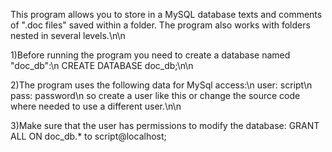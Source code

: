 This program allows you to store in a MySQL database texts and comments of ".doc files" saved within a folder. The program also works with folders nested in several levels.\n\n

1)Before running the program you need to create a database named "doc_db":\n
	CREATE DATABASE doc_db;\n\n

2)The program uses the following data for MySql access:\n 
	user: script\n
	pass: password\n
so create a user like this or change the source code where needed to use a different user.\n\n

3)Make sure that the user has permissions to modify the database: GRANT ALL ON doc_db.* to script@localhost;
